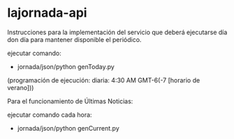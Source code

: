 lajornada-api
=============

Instrucciones para la implementación del servicio que deberá ejecutarse día don día para mantener disponible el periódico.

ejecutar comando:

- jornada/json/python genToday.py

(programación de ejecución: diaria: 4:30 AM GMT-6(-7 [horario de verano]))



Para el funcionamiento de Últimas Noticias:

ejecutar comando cada hora:

- jornada/json/python genCurrent.py

